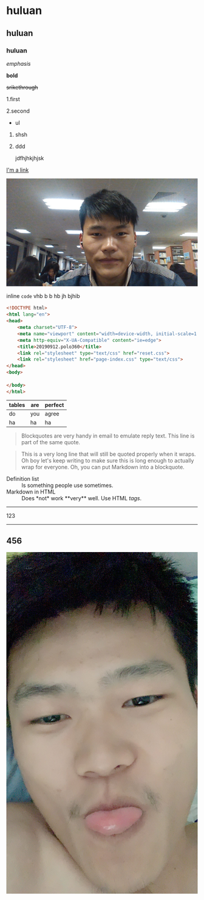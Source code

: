 # huluan
## huluan
### huluan

*emphasis*

**bold**

~~srikethrough~~

1.first

2.second

* ul

1. shsh
3. ddd
   
   jdfhjhkjhjsk

[I'm a link](https://www.google.com "hellow")

![alt text](../hanxiong.jpg "hanxiong")

inline `code`
vhb  b b
hb jh bjhib

```html
<!DOCTYPE html>
<html lang="en">
<head>
    <meta charset="UTF-8">
    <meta name="viewport" content="width=device-width, initial-scale=1.0">
    <meta http-equiv="X-UA-Compatible" content="ie=edge">
    <title>20190912.polo360</title>
    <link rel="stylesheet" type="text/css" href="reset.css">
    <link rel="stylesheet" href="page-index.css" type="text/css">
</head>
<body>
    
</body>
</html>
```
tables | are | perfect
---|---|--
do|you|agree
ha|ha|ha

> Blockquotes are very handy in email to emulate reply text.
> This line is part of the same quote.

>This is a very long line that will still be quoted properly when it wraps. Oh boy let's keep writing to make sure this is long enough to actually wrap for everyone. Oh, you can put Markdown into a blockquote.

<dl>
  <dt>Definition list</dt>
  <dd>Is something people use sometimes.</dd>

  <dt>Markdown in HTML</dt>
  <dd>Does *not* work **very** well. Use HTML <em>tags</em>.</dd>
</dl>

***
123
___
456
---

[![gone](../1.jpg)](https://youtu.be/vdnUzS_ggww)